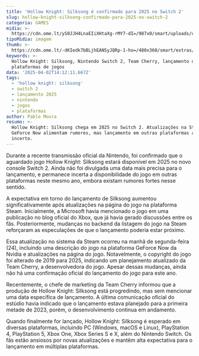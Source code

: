 ```yaml
---
title: 'Hollow Knight: Silksong é confirmado para 2025 no Switch 2'
slug: hollow-knight-silksong-confirmado-para-2025-no-switch-2
categoria: GAMES
midia: >-
  https://cdn.ome.lt/yS0JJH4LnaEIiXHtaXg-rMY7-dI=/987x0/smart/uploads/conteudo/fotos/02_aB4uaxW.jpg
tipoMidia: imagem
thumb: >-
  https://cdn.ome.lt/-dKIedk7bBLjhEANSyJQRp-1-ho=/480x360/smart/extras/conteudos/01_yhYPwDt.jpg
keywords: >-
  Hollow Knight: Silksong, Nintendo Switch 2, Team Cherry, lançamento de jogos,
  plataformas de jogos
data: '2025-04-02T14:12:11.667Z'
tags:
  - 'hollow knight: silksong'
  - switch 2
  - lançamento 2025
  - nintendo
  - jogos
  - plataformas
author: Pablo Moura
resumo: >-
  Hollow Knight: Silksong chega em 2025 no Switch 2. Atualizações na Steam e
  GeForce Now alimentam rumores, mas lançamento em outras plataformas ainda é
  incerto.
---
```


Durante a recente transmissão oficial da Nintendo, foi confirmado que o aguardado jogo Hollow Knight: Silksong estará disponível em 2025 no novo console Switch 2. Ainda não foi divulgada uma data mais precisa para o lançamento, e permanece incerta a disponibilidade do jogo em outras plataformas neste mesmo ano, embora existam rumores fortes nesse sentido.

A expectativa em torno do lançamento de Silksong aumentou significativamente após atualizações na página do jogo na plataforma Steam. Inicialmente, a Microsoft havia mencionado o jogo em uma publicação no blog oficial do Xbox, que já havia gerado discussões entre os fãs. Posteriormente, mudanças no backend da listagem do jogo na Steam reforçaram as especulações de que o lançamento poderia estar próximo.

Essa atualização no sistema da Steam ocorreu na manhã de segunda-feira (24), incluindo uma descrição do jogo na plataforma GeForce Now da Nvidia e atualizações na página do jogo. Notavelmente, o copyright do jogo foi alterado de 2019 para 2025, indicando um planejamento atualizado da Team Cherry, a desenvolvedora do jogo. Apesar dessas mudanças, ainda não há uma confirmação oficial do lançamento do jogo para este ano.

Recentemente, o chefe de marketing da Team Cherry informou que a produção de Hollow Knight: Silksong está progredindo, mas sem mencionar uma data específica de lançamento. A última comunicação oficial do estúdio havia indicado que o lançamento estava planejado para a primeira metade de 2023, porém, o desenvolvimento continua em andamento.

Quando finalmente for lançado, Hollow Knight: Silksong é esperado em diversas plataformas, incluindo PC (Windows, macOS e Linux), PlayStation 4, PlayStation 5, Xbox One, Xbox Series S e X, além do Nintendo Switch. Os fãs estão ansiosos por novas atualizações e mantêm alta expectativa para o lançamento em múltiplas plataformas.
